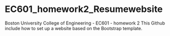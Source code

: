 # EC601_homework2_Resumewebsite
Boston University College of Engineering - EC601 - homework 2
This Github include how to set up a website based on the Bootstrap template. 
